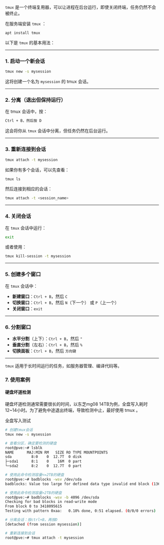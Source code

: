 

`tmux` 是一个终端复用器，可以让进程在后台运行，即使关闭终端，任务仍然不会被终止。



在服务端安装 `tmux` ：

```
apt install tmux
```



以下是 `tmux` 的基本用法：

------

### 1. **启动一个新会话**

```bash
tmux new -s mysession
```

这将创建一个名为 `mysession` 的 tmux 会话。

------

### 2. **分离（退出但保持运行）**

在 tmux 会话中，按：

```bash
Ctrl + B，然后按 D
```

这会将你从 `tmux` 会话中分离，但任务仍然在后台运行。

------

### 3. **重新连接到会话**

```bash
tmux attach -t mysession
```

如果你有多个会话，可以先查看：

```bash
tmux ls
```

然后连接到相应的会话：

```bash
tmux attach -t <session_name>
```

------

### 4. **关闭会话**

在 `tmux` 会话中运行：

```bash
exit
```

或者使用：

```bash
tmux kill-session -t mysession
```

------

### 5. **创建多个窗口**

在 `tmux` 会话中：

- **新建窗口**：`Ctrl + B`，然后 `C`
- **切换窗口**：`Ctrl + B`，然后 `N`（下一个） 或 `P`（上一个）
- **关闭窗口**：`exit`

------

### 6. **分割窗口**

- **水平分割**（上下）：`Ctrl + B`，然后 `"`
- **垂直分割**（左右）：`Ctrl + B`，然后 `%`
- **切换面板**：`Ctrl + B`，然后 `方向键`

------

`tmux` 适用于长时间运行的任务，如服务器管理、编译代码等。



### 7. 使用案例

#### 硬盘坏道检测

硬盘坏道检测通常需要很长的时间，以东芝mg08 14TB为例，全盘写入耗时12~14小时。为了避免中途退出终端，导致检测中止，最好使用 tmux 。



全盘写入测试

```bash
# 创建tmux会话
tmux new -s mysession

# 查看分区，确定要检测的硬盘
root@pve:~# lsblk
NAME      MAJ:MIN RM   SIZE RO TYPE MOUNTPOINTS
sda         8:0    0  12.7T  0 disk 
├─sda1      8:1    0    16M  0 part 
└─sda2      8:2    0  12.7T  0 part 

# 使用此命令检测容量<=2TB的硬盘
root@pve:~# badblocks -wsv /dev/sda
badblocks: Value too large for defined data type invalid end block (13672382464): must be 32-bit value

# 使用此命令检测容量>2TB的硬盘
root@pve:~# badblocks -wsv -b 4096 /dev/sda
Checking for bad blocks in read-write mode
From block 0 to 3418095615
Testing with pattern 0xaa:   0.10% done, 0:51 elapsed. (0/0/0 errors)

# 分离会话：按ctrl+B，再按D
[detached (from session mysession)]

# 重新连接到会话
root@pve:~# tmux attach -t mysession
```







